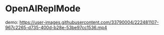 # OpenAIReplMode

demo:
https://user-images.githubusercontent.com/33790004/222481107-967c2265-d735-400d-b28e-53be97cc1536.mp4
